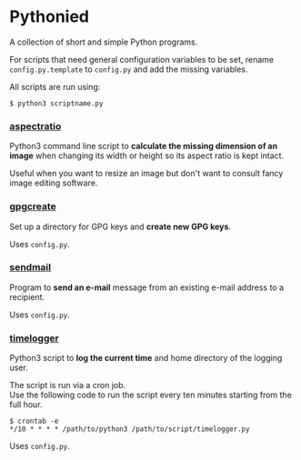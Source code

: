 # Pythonied

A collection of short and simple Python programs.

For scripts that need general configuration variables to be set, rename ```config.py.template``` to ```config.py``` and add the missing variables.

All scripts are run using:
```
$ python3 scriptname.py
```

### [aspectratio](pythonied/aspectratio.py)
Python3 command line script to **calculate the missing dimension of an image** when changing its width or height so its aspect ratio is kept intact.  

Useful when you want to resize an image but don't want to consult fancy image editing software.


### [gpgcreate](pythonied/gpgcreate.py)
Set up a directory for GPG keys and **create new GPG keys**.

Uses ```config.py```.



### [sendmail](pythonied/sendmail.py)
Program to **send an e-mail** message from an existing e-mail address to a recipient.

Uses ```config.py```.


### [timelogger](pythonied/timelogger.py)
Python3 script to **log the current time** and home directory of the logging user. 

The script is run via a cron job.  
Use the following code to run the script every ten minutes starting from the full hour.  
```
$ crontab -e 
*/10 * * * * /path/to/python3 /path/to/script/timelogger.py
```

Uses ```config.py```.